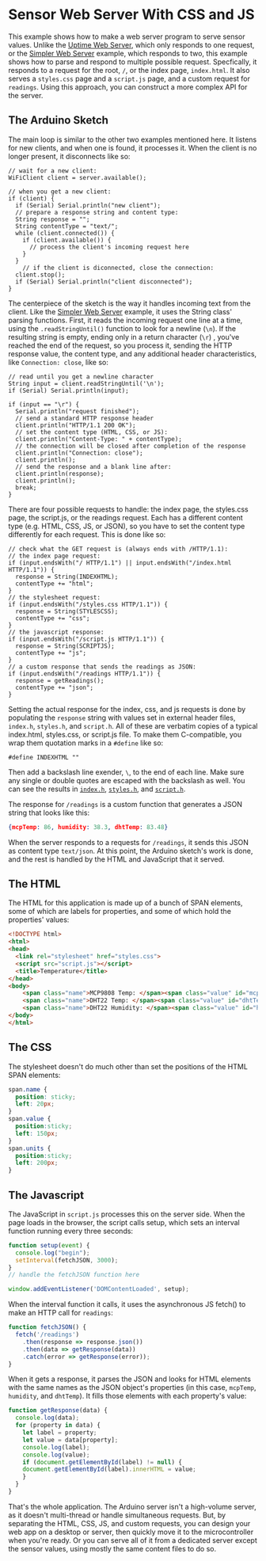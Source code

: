 # Sensor Web Server With CSS and JS

This example shows how to make a web server program to serve sensor values. Unlike the [Uptime Web Server](../UptimeServer/), which only responds to one request, or the [Simpler Web Server](../SimplerWebServer/) example, which responds to two, this example shows how to parse and respond to multiple possible request. Specfically, it responds to a request for the root, `/`, or the index page, `index.html`. It also serves a `styles.css` page and a `script.js` page, and a custom request for `readings`. Using this approach, you can construct a more complex API for the server.


## The Arduino Sketch
The main loop is similar to the other two examples mentioned here. It listens for new clients, and when one is found, it processes it. When the client is no longer present, it disconnects like so:

````arduino
// wait for a new client:
WiFiClient client = server.available();

// when you get a new client:
if (client) {
  if (Serial) Serial.println("new client");
  // prepare a response string and content type:
  String response = "";
  String contentType = "text/";
  while (client.connected()) {
    if (client.available()) {
      // process the client's incoming request here
    }
  }
    // if the client is diconnected, close the connection:
  client.stop();
  if (Serial) Serial.println("client disconnected");
}
````
The centerpiece of the sketch is the way it handles incoming text from the client. Like the [Simpler Web Server](../SimplerWebServer/) example, it uses the String class' parsing functions. First, it reads the incoming request one line at a time, using the `.readStringUntil()` function to look for a newline (`\n`). If the resulting string is empty, ending only in a return character (`\r`) , you've reached the end of the request, so you process it, sending the HTTP response value, the content type, and any additional header characteristics, like `Connection: close`, like so:

````arduino
// read until you get a newline character
String input = client.readStringUntil('\n');
if (Serial) Serial.println(input);

if (input == "\r") {
  Serial.println("request finished");
  // send a standard HTTP response header
  client.println("HTTP/1.1 200 OK");
  // set the content type (HTML, CSS, or JS):
  client.println("Content-Type: " + contentType);
  // the connection will be closed after completion of the response
  client.println("Connection: close");
  client.println();
  // send the response and a blank line after:
  client.println(response);
  client.println();
  break;
}
````
There are four possible requests to handle: the index page, the styles.css page, the script.js, or the readings request. Each has a different content type (e.g. HTML, CSS, JS, or JSON), so you have to set the content type differently for each request. This is done like so:

````arduino
// check what the GET request is (always ends with /HTTP/1.1):
// the index page request:
if (input.endsWith("/ HTTP/1.1") || input.endsWith("/index.html HTTP/1.1")) {
  response = String(INDEXHTML);
  contentType += "html";
}
// the stylesheet request:
if (input.endsWith("/styles.css HTTP/1.1")) {
  response = String(STYLESCSS);
  contentType += "css";
}
// the javascript response:
if (input.endsWith("/script.js HTTP/1.1")) {
  response = String(SCRIPTJS);
  contentType += "js";
}
// a custom response that sends the readings as JSON:
if (input.endsWith("/readings HTTP/1.1")) {
  response = getReadings();
  contentType += "json";
}
````

Setting the actual response for the index, css, and js requests is done by populating the `response` string with values set in external header files, `index.h`, `styles.h`, and `script.h`. All of these are verbatim copies of a typical index.html, styles.css, or script.js file. To make them C-compatible, you wrap them quotation marks in a `#define` like so: 

````arduino
#define INDEXHTML ""
````
Then add a backslash line exender, `\`, to the end of each line. Make sure any single or double quotes are escaped with the backslash as well. You can see the results in [`index.h`](./index.h), [`styles.h`](./styles.h), and [`script.h`](./script.h). 

The response for `/readings` is a custom function that generates a JSON string that looks like this:

````json
{mcpTemp: 86, humidity: 38.3, dhtTemp: 83.48}
````
When the server responds to a requests for `/readings`, it sends this JSON as content type `text/json`. At this point, the Arduino sketch's work is done, and the rest is handled by the HTML and JavaScript that it served.

## The HTML
The HTML for this application is made up of a bunch of SPAN elements, some of which are labels for properties, and some of which hold the properties' values:
````html
<!DOCTYPE html> 
<html> 
<head> 
  <link rel="stylesheet" href="styles.css"> 
  <script src="script.js"></script> 
  <title>Temperature</title> 
</head> 
<body> 
    <span class="name">MCP9808 Temp: </span><span class="value" id="mcpTemp"></span><span class="units">&deg;F<br></span> 
    <span class="name">DHT22 Temp: </span><span class="value" id="dhtTemp"></span><span class="units">&deg;F</span><br> 
    <span class="name">DHT22 Humidity: </span><span class="value" id="humidity"></span><span class="units">%</span><br> 
</body> 
</html>
````

## The CSS
The stylesheet doesn't do much other than set the positions of the HTML SPAN elements:

````css
span.name { 
  position: sticky; 
  left: 20px; 
} 
span.value {  
  position:sticky;
  left: 150px;
}
span.units { 
  position:sticky;
  left: 200px;
}
````
## The Javascript
The JavaScript in `script.js` processes this on the server side. When the page loads in the browser, the script calls setup, which sets an interval function running every three seconds:

````js
function setup(event) { 
  console.log("begin");   
  setInterval(fetchJSON, 3000);   
} 
// handle the fetchJSON function here

window.addEventListener('DOMContentLoaded', setup);
````

When the interval function it calls, it uses the asynchronous JS fetch() to make an HTTP call for `readings`:

````js
function fetchJSON() {  
  fetch('/readings')    
    .then(response => response.json())    
    .then(data => getResponse(data))     
    .catch(error => getResponse(error));  
}

````
When it gets a response, it parses the JSON and looks for HTML elements with the same names as the JSON object's properties (in this case, `mcpTemp`, `humidity`, and `dhtTemp`). It fills those elements with each property's value:

````js
function getResponse(data) {   
  console.log(data);  
  for (property in data) {  
    let label = property;  
    let value = data[property]; 
    console.log(label);
    console.log(value); 
    if (document.getElementById(label) != null) {
    document.getElementById(label).innerHTML = value;
    }
  }
}
````
That's the whole application. The Arduino server isn't a high-volume server, as it doesn't multi-thread or handle simultaneous requests. But, by separating the HTML, CSS, JS, and custom requests, you can design your web app on a desktop or server, then quickly move it to the microcontroller when you're ready. Or you can serve all of it from a dedicated server except the sensor values, using mostly the same content files to do so. 